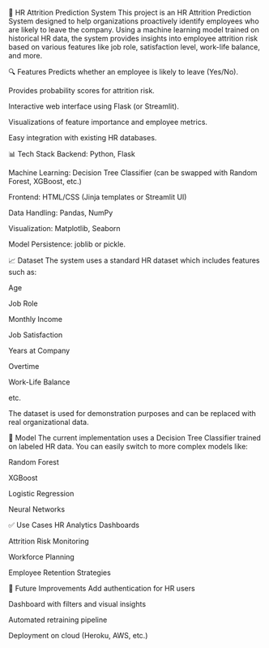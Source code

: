 💼 HR Attrition Prediction System
This project is an HR Attrition Prediction System designed to help organizations proactively identify employees who are likely to leave the company. Using a machine learning model trained on historical HR data, the system provides insights into employee attrition risk based on various features like job role, satisfaction level, work-life balance, and more.

🔍 Features
Predicts whether an employee is likely to leave (Yes/No).

Provides probability scores for attrition risk.

Interactive web interface using Flask (or Streamlit).

Visualizations of feature importance and employee metrics.

Easy integration with existing HR databases.

📊 Tech Stack
Backend: Python, Flask

Machine Learning: Decision Tree Classifier (can be swapped with Random Forest, XGBoost, etc.)

Frontend: HTML/CSS (Jinja templates or Streamlit UI)

Data Handling: Pandas, NumPy

Visualization: Matplotlib, Seaborn

Model Persistence: joblib or pickle.

📈 Dataset
The system uses a standard HR dataset which includes features such as:

Age

Job Role

Monthly Income

Job Satisfaction

Years at Company

Overtime

Work-Life Balance

etc.

The dataset is used for demonstration purposes and can be replaced with real organizational data.

🧠 Model
The current implementation uses a Decision Tree Classifier trained on labeled HR data. You can easily switch to more complex models like:

Random Forest

XGBoost

Logistic Regression

Neural Networks

✅ Use Cases
HR Analytics Dashboards

Attrition Risk Monitoring

Workforce Planning

Employee Retention Strategies

📌 Future Improvements
Add authentication for HR users

Dashboard with filters and visual insights

Automated retraining pipeline

Deployment on cloud (Heroku, AWS, etc.)
